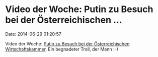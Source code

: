 Video der Woche: Putin zu Besuch bei der Österreichischen \...
==============================================================

Date: 2014-06-29 01:20:57

Video der Woche: [Putin zu Besuch bei der Österreichischen
Wirtschaftskammer](https://www.youtube.com/watch?v=GL0DXsCcPWA). Ein
begnadeter Troll, der Mann :-)
